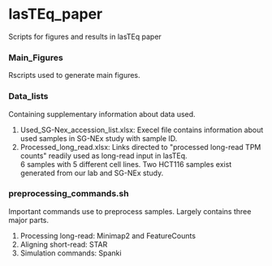 # lasTEq_paper
Scripts for figures and results in lasTEq paper


### Main_Figures
Rscripts used to generate main figures.


### Data_lists
Containing supplementary information about data used.

1. Used_SG-Nex_accession_list.xlsx: Execel file contains information about used samples in SG-NEx study with sample ID.
2. Processed_long_read.xlsx: Links directed to "processed long-read TPM counts" readily used as long-read input in lasTEq.\
6 samples with 5 different cell lines. Two HCT116 samples exist generated from our lab and SG-NEx study.


### preprocessing_commands.sh
Important commands use to preprocess samples. Largely contains three major parts.
1. Processing long-read: Minimap2 and FeatureCounts
2. Aligning short-read: STAR
3. Simulation commands: Spanki
